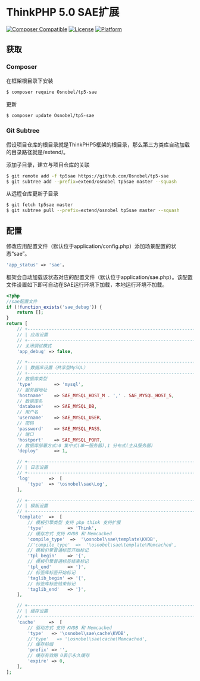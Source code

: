 ThinkPHP 5.0 SAE扩展
===============
[![Composer Compatible](https://img.shields.io/badge/composer-compatible-brightgreen.svg?style=flat)](https://github.com/composer/composer)
[![License](https://img.shields.io/badge/license-Apache-blue.svg?style=flat)](https://github.com/Osnobel/tp5-sae/blob/master/LICENSE)
[![Platform](https://img.shields.io/badge/platform-web-lightgrey.svg?style=flat)](https://github.com/Osnobel/tp5-sae)

## 获取

### Composer

在框架根目录下安装

```bash
$ composer require Osnobel/tp5-sae
```

更新

```bash
$ composer update Osnobel/tp5-sae
```

### Git Subtree

假设项目仓库的根目录就是ThinkPHP5框架的根目录，那么第三方类库自动加载的目录路径就是/extend/。

添加子目录，建立与项目仓库的关联

```bash
$ git remote add -f tp5sae https://github.com/Osnobel/tp5-sae
$ git subtree add --prefix=extend/osnobel tp5sae master --squash
```

从远程仓库更新子目录

```bash
$ git fetch tp5sae master  
$ git subtree pull --prefix=extend/osnobel tp5sae master --squash
```

## 配置

修改应用配置文件（默认位于application/config.php）添加场景配置的状态“sae”。

```php
'app_status' => 'sae'，
```

框架会自动加载该状态对应的配置文件（默认位于application/sae.php）。该配置文件设置如下即可自动在SAE运行环境下加载，本地运行环境不加载。

```php
<?php
//sae配置文件
if (!function_exists('sae_debug')) {
    return [];
}
return [
    // +----------------------------------------------------------------------
    // | 应用设置
    // +----------------------------------------------------------------------
    // 关闭调试模式
    'app_debug' => false,

    // +----------------------------------------------------------------------
    // | 数据库设置（共享型MySQL）
    // +----------------------------------------------------------------------
    // 数据库类型
    'type'        => 'mysql',
    // 服务器地址
    'hostname'    => SAE_MYSQL_HOST_M . ',' . SAE_MYSQL_HOST_S,
    // 数据库名
    'database'    => SAE_MYSQL_DB,
    // 用户名
    'username'    => SAE_MYSQL_USER,
    // 密码
    'password'    => SAE_MYSQL_PASS,
    // 端口
    'hostport'    => SAE_MYSQL_PORT,
    // 数据库部署方式:0 集中式(单一服务器),1 分布式(主从服务器)
    'deploy'      => 1,

    // +----------------------------------------------------------------------
    // | 日志设置
    // +----------------------------------------------------------------------
    'log'       =>  [
        'type'  => '\osnobel\sae\Log',
    ],

    // +----------------------------------------------------------------------
    // | 模板设置
    // +----------------------------------------------------------------------
    'template'  =>  [
        // 模板引擎类型 支持 php think 支持扩展
        'type'         => 'Think',
        // 缓存方式 支持 KVDB 和 Memcached
        'compile_type'  =>  '\osnobel\sae\template\KVDB',
        //'compile_type'  =>  '\osnobel\sae\template\Memcached',
        // 模板引擎普通标签开始标记
        'tpl_begin'    => '{',
        // 模板引擎普通标签结束标记
        'tpl_end'      => '}',
        // 标签库标签开始标记
        'taglib_begin' => '{',
        // 标签库标签结束标记
        'taglib_end'   => '}',
    ],

    // +----------------------------------------------------------------------
    // | 缓存设置
    // +----------------------------------------------------------------------
    'cache'     =>  [
        // 驱动方式 支持 KVDB 和 Memcached
        'type'   => '\osnobel\sae\cache\KVDB',
        //'type'   => '\osnobel\sae\cache\Memcached',
        // 缓存前缀
        'prefix' => '',
        // 缓存有效期 0表示永久缓存
        'expire' => 0,
    ],
];
```
